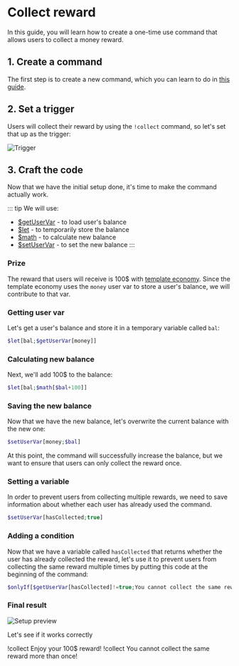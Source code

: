 # Collect reward

In this guide, you will learn how to create a one-time use command that allows users to collect a money reward.

## 1. Create a command

The first step is to create a new command, which you can learn to do in [this guide](../Guide/1.create.md).

## 2. Set a trigger

Users will collect their reward by using the `!collect` command, so let's set that up as the trigger:

![Trigger](https://cdn.discordapp.com/attachments/957286111250624552/1102554279417495583/image.png)

## 3. Craft the code

Now that we have the initial setup done, it's time to make the command actually work.

::: tip We will use:
* [$getUserVar](../Variables/getUserVar.md) - to load user's balance
* [$let](../Variables/let.md) - to temporarily store the balance
* [$math](../Text/Math/math.md) - to calculate new balance
* [$setUserVar](../Variables/setUserVar.md) - to set the new balance
:::

### Prize

The reward that users will receive is 100$ with [template economy](../Guide/4.template.md). Since the template economy uses the `money` user var to store a user's balance, we will contribute to that var.

### Getting user var

Let's get a user's balance and store it in a temporary variable called `bal`:

```php
$let[bal;$getUserVar[money]]
```

### Calculating new balance

Next, we'll add 100$ to the balance:

```php
$let[bal;$math[$bal+100]]
```

### Saving the new balance

Now that we have the new balance, let's overwrite the current balance with the new one:

```php
$setUserVar[money;$bal]
```

At this point, the command will successfully increase the balance, but we want to ensure that users can only collect the reward once.

### Setting a variable

In order to prevent users from collecting multiple rewards, we need to save information about whether each user has already used the command.

```php
$setUserVar[hasCollected;true]
```

### Adding a condition

Now that we have a variable called `hasCollected` that returns whether the user has already collected the reward, let's use it to prevent users from collecting the same reward multiple times by putting this code at the beginning of the command:

```php
$onlyIf[$getUserVar[hasCollected]!=true;You cannot collect the same reward more than once!]
```

### Final result
![Setup preview](https://cdn.discordapp.com/attachments/957286111250624552/1102577377688698920/collect.png)

Let's see if it works correctly

<discord-messages>
    <discord-message author="Member" role-color="#ffcc9a">
        !collect
    </discord-message>
    <discord-message :bot=true author="Custom Command" role-color="#0099ff" avatar="https://media.discordapp.net/avatars/725721249652670555/781224f90c3b841ba5b40678e032f74a.webp">
        Enjoy your 100$ reward!
    </discord-message>
    <discord-message author="Member" role-color="#ffcc9a">
        !collect
    </discord-message>
    <discord-message :bot=true author="Custom Command" role-color="#0099ff" avatar="https://media.discordapp.net/avatars/725721249652670555/781224f90c3b841ba5b40678e032f74a.webp">
        You cannot collect the same reward more than once!
    </discord-message>
</discord-messages>